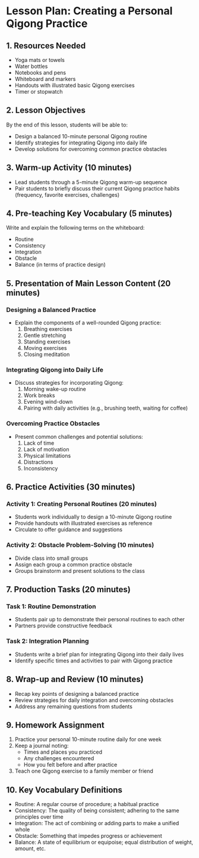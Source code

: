 # Lesson Plan: Creating a Personal Qigong Practice

## 1. Resources Needed

- Yoga mats or towels
- Water bottles
- Notebooks and pens
- Whiteboard and markers
- Handouts with illustrated basic Qigong exercises
- Timer or stopwatch

## 2. Lesson Objectives

By the end of this lesson, students will be able to:
- Design a balanced 10-minute personal Qigong routine
- Identify strategies for integrating Qigong into daily life
- Develop solutions for overcoming common practice obstacles

## 3. Warm-up Activity (10 minutes)

- Lead students through a 5-minute Qigong warm-up sequence
- Pair students to briefly discuss their current Qigong practice habits (frequency, favorite exercises, challenges)

## 4. Pre-teaching Key Vocabulary (5 minutes)

Write and explain the following terms on the whiteboard:
- Routine
- Consistency
- Integration
- Obstacle
- Balance (in terms of practice design)

## 5. Presentation of Main Lesson Content (20 minutes)

### Designing a Balanced Practice
- Explain the components of a well-rounded Qigong practice:
  1. Breathing exercises
  2. Gentle stretching
  3. Standing exercises
  4. Moving exercises
  5. Closing meditation

### Integrating Qigong into Daily Life
- Discuss strategies for incorporating Qigong:
  1. Morning wake-up routine
  2. Work breaks
  3. Evening wind-down
  4. Pairing with daily activities (e.g., brushing teeth, waiting for coffee)

### Overcoming Practice Obstacles
- Present common challenges and potential solutions:
  1. Lack of time
  2. Lack of motivation
  3. Physical limitations
  4. Distractions
  5. Inconsistency

## 6. Practice Activities (30 minutes)

### Activity 1: Creating Personal Routines (20 minutes)
- Students work individually to design a 10-minute Qigong routine
- Provide handouts with illustrated exercises as reference
- Circulate to offer guidance and suggestions

### Activity 2: Obstacle Problem-Solving (10 minutes)
- Divide class into small groups
- Assign each group a common practice obstacle
- Groups brainstorm and present solutions to the class

## 7. Production Tasks (20 minutes)

### Task 1: Routine Demonstration
- Students pair up to demonstrate their personal routines to each other
- Partners provide constructive feedback

### Task 2: Integration Planning
- Students write a brief plan for integrating Qigong into their daily lives
- Identify specific times and activities to pair with Qigong practice

## 8. Wrap-up and Review (10 minutes)

- Recap key points of designing a balanced practice
- Review strategies for daily integration and overcoming obstacles
- Address any remaining questions from students

## 9. Homework Assignment

1. Practice your personal 10-minute routine daily for one week
2. Keep a journal noting:
   - Times and places you practiced
   - Any challenges encountered
   - How you felt before and after practice
3. Teach one Qigong exercise to a family member or friend

## 10. Key Vocabulary Definitions

- Routine: A regular course of procedure; a habitual practice
- Consistency: The quality of being consistent; adhering to the same principles over time
- Integration: The act of combining or adding parts to make a unified whole
- Obstacle: Something that impedes progress or achievement
- Balance: A state of equilibrium or equipoise; equal distribution of weight, amount, etc.